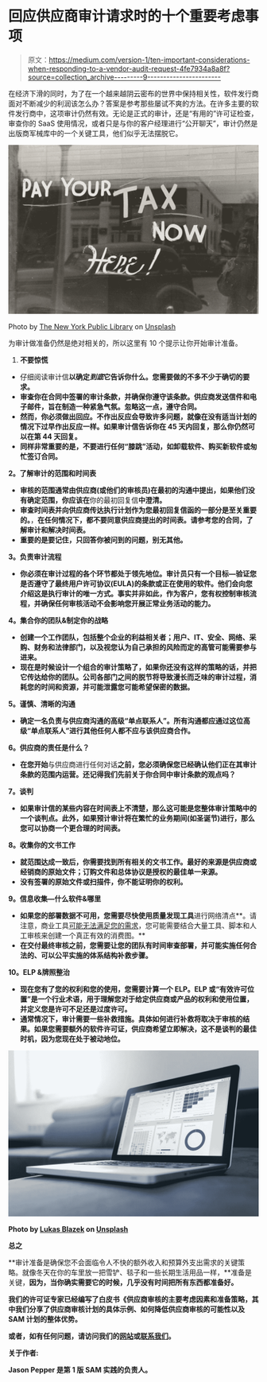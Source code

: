 # 回应供应商审计请求时的十个重要考虑事项

> 原文：<https://medium.com/version-1/ten-important-considerations-when-responding-to-a-vendor-audit-request-4fe7934a8a8f?source=collection_archive---------9----------------------->

在经济下滑的同时，为了在一个越来越阴云密布的世界中保持相关性，软件发行商面对不断减少的利润该怎么办？答案是参考那些屡试不爽的方法。在许多主要的软件发行商中，这项审计仍然有效。无论是正式的审计，还是“有用的”许可证检查，审查你的 SaaS 使用情况，或者只是与你的客户经理进行“公开聊天”，审计仍然是出版商军械库中的一个关键工具，他们似乎无法摆脱它。

![](img/9315ebfb0da05b676e2ad96392d30dd3.png)

Photo by [The New York Public Library](https://unsplash.com/@nypl?utm_source=medium&utm_medium=referral) on [Unsplash](https://unsplash.com?utm_source=medium&utm_medium=referral)

为审计做准备仍然是绝对相关的，所以这里有 10 个提示让你开始审计准备。

1.  **不要惊慌**

*   仔细阅读审计信**以确定*到底*它告诉你什么。您需要做的不多不少于确切的要求。**
*   **审查你在合同中签署的审计条款，并确保你遵守该条款。供应商发送信件和电子邮件，旨在制造一种紧急气氛。忽略这一点，遵守合同。**
*   **然而，你必须做出回应。不作出反应会导致许多问题，就像在没有适当计划的情况下过早作出反应一样。如果审计信告诉你在 45 天内回复，那么你仍然可以在第 44 天回复。**
*   **同样非常重要的是，不要进行任何“膝跳”活动，如卸载软件、购买新软件或匆忙签订合同。**

****2。了解审计的范围和时间表****

*   **审核的范围通常由供应商(或他们的审核员)在最初的沟通中提出，如果他们没有确定范围，你应该在**你的最初回复信**中澄清。**
*   **审查时间表并向供应商传达执行计划作为您最初回复信函的一部分是至关重要的。**，**在任何情况下，都不要同意供应商提出的时间表。请参考您的合同，了解审计和解决时间表。**
*   **重要的是要记住，**只回答你被问到的问题，别无其他。****

****3。负责审计流程****

*   ****你必须在审计过程的各个环节都处于领先地位**。审计员只有一个目标—验证您是否遵守了最终用户许可协议(EULA)的条款或正在使用的软件。他们会向您介绍这是执行审计的唯一方式。事实并非如此，作为客户，您有权控制审核流程，并确保任何审核活动不会影响您开展正常业务活动的能力。**

****4。集合你的团队&制定你的战略****

*   **创建一个工作团队，包括整个企业的利益相关者；用户、IT、安全、网络、采购、财务和法律部门，以及视您认为自己承担的风险而定的高管可能需要参与进来。**
*   **现在是时候设计一个组合的审计策略了，如果你还没有这样的策略的话，并把它传达给你的团队。公司各部门之间的脱节将导致漫长而乏味的审计过程，消耗您的时间和资源，并可能泄露您可能希望保密的数据。**

****5。谨慎、清晰的沟通****

*   **确定一名负责与供应商沟通的高级“单点联系人”。**所有沟通都应通过这位高级“单点联系人”进行**其他任何人都不应与该供应商合作。**

****6。供应商的责任是什么？****

*   **在您开始**与供应商进行任何对话**之前，您必须确保您已经确认他们正在其审计条款的范围内运营。还记得我们先前关于你合同中审计条款的观点吗？**

****7。谈判****

*   **如果审计信的某些内容在时间表上不清楚，那么这可能是您整体审计策略中的一个谈判点。此外，如果预计审计将在繁忙的业务期间(如圣诞节)进行，那么您可以协商一个更合理的时间表。**

****8。收集你的文书工作****

*   **就范围达成一致后，你需要找到所有相关的文书工作。最好的来源是供应商或经销商的原始文件；订购文件和总体协议是授权的最佳单一来源。**
*   **没有签署的原始文件或扫描件，你不能证明你的权利。**

****9。信息收集—什么软件&哪里****

*   **如果您的部署数据不可用，您需要尽快使用质量发现工具**进行网络清点**。请注意，商业工具[可能无法满足您的需求](/version-1/using-sam-tools-for-oracle-licensing-part-ii-usage-discovery-452495e68ef6)，您可能需要结合大量工具、脚本和人工审核来创建一个真正有效的消费图。**
*   **在交付最终审核之前，您需要让您的团队有时间审查部署，并可能实施任何合法的、可以公平实施的体系结构补救步骤。**

**10。ELP &牌照整治**

*   **现在您有了您的权利和您的使用，您需要计算一个 ELP。ELP 或“有效许可位置”是一个行业术语，用于理解您对于给定供应商或产品的权利和使用位置，并定义您是许可不足还是过度许可。**
*   **通常情况下，审计需要一些补救措施。具体如何进行补救将取决于审核的结果。如果您需要额外的软件许可证，供应商希望立即解决，这不是谈判的最佳时机，因为您现在处于被动地位。**

**![](img/9ffaffcb57f1d2e5862508ab38bb92c6.png)**

**Photo by [Lukas Blazek](https://unsplash.com/@goumbik?utm_source=unsplash&utm_medium=referral&utm_content=creditCopyText) on [Unsplash](https://unsplash.com/s/photos/audit?utm_source=unsplash&utm_medium=referral&utm_content=creditCopyText)**

****总之****

**审计准备是确保您不会面临令人不快的额外收入和预算外支出需求的关键策略。就像冬天在你的车里放一把雪铲、毯子和一些长期生活用品一样，**准备是关键，**因为，当你确实需要它的时候，几乎没有时间把所有东西都准备好。**

**我们的许可证专家已经编写了白皮书《供应商审核的主要考虑因素和准备策略，其中我们分享了供应商审核计划的具体示例、如何降低供应商审核的可能性以及 SAM 计划的整体优势。**

**或者，如有任何问题，请访问我们的[网站](https://www.version1.com/it-service/software-asset-management/)或[联系我们](https://www.version1.com/contact/)。**

****关于作者:****

**Jason Pepper 是第 1 版 SAM 实践的负责人。**